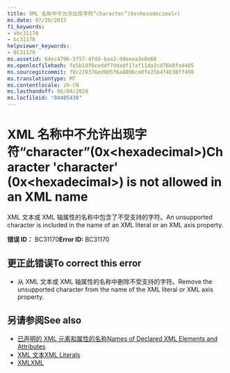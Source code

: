 ```yaml
---
title: XML 名称中不允许出现字符“character”(0x<hexadecimal>)
ms.date: 07/20/2015
f1_keywords:
- vbc31170
- bc31170
helpviewer_keywords:
- BC31170
ms.assetid: 64ec4796-5f57-4fdd-baa3-ddeeaa3e8e68
ms.openlocfilehash: fe5b18f8ceddf7ddadf17af11da3cd76b8fa4405
ms.sourcegitcommit: f8c270376ed905f6a8896ce0fe25b4f4b38ff498
ms.translationtype: MT
ms.contentlocale: zh-CN
ms.lasthandoff: 06/04/2020
ms.locfileid: "84405438"
---
```

# <a name="character-character-0xhexadecimal-is-not-allowed-in-an-xml-name"></a><span data-ttu-id="89774-102">XML 名称中不允许出现字符“character”(0x\<hexadecimal>)</span><span class="sxs-lookup"><span data-stu-id="89774-102">Character 'character' (0x\<hexadecimal>) is not allowed in an XML name</span></span>
<span data-ttu-id="89774-103">XML 文本或 XML 轴属性的名称中包含了不受支持的字符。</span><span class="sxs-lookup"><span data-stu-id="89774-103">An unsupported character is included in the name of an XML literal or an XML axis property.</span></span>  
  
 <span data-ttu-id="89774-104">**错误 ID：** BC31170</span><span class="sxs-lookup"><span data-stu-id="89774-104">**Error ID:** BC31170</span></span>  
  
## <a name="to-correct-this-error"></a><span data-ttu-id="89774-105">更正此错误</span><span class="sxs-lookup"><span data-stu-id="89774-105">To correct this error</span></span>  
  
- <span data-ttu-id="89774-106">从 XML 文本或 XML 轴属性的名称中删除不受支持的字符。</span><span class="sxs-lookup"><span data-stu-id="89774-106">Remove the unsupported character from the name of the XML literal or XML axis property.</span></span>  
  
## <a name="see-also"></a><span data-ttu-id="89774-107">另请参阅</span><span class="sxs-lookup"><span data-stu-id="89774-107">See also</span></span>

- [<span data-ttu-id="89774-108">已声明的 XML 元素和属性的名称</span><span class="sxs-lookup"><span data-stu-id="89774-108">Names of Declared XML Elements and Attributes</span></span>](../programming-guide/language-features/xml/names-of-declared-xml-elements-and-attributes.md)
- [<span data-ttu-id="89774-109">XML 文本</span><span class="sxs-lookup"><span data-stu-id="89774-109">XML Literals</span></span>](../language-reference/xml-literals/index.md)
- [<span data-ttu-id="89774-110">XML</span><span class="sxs-lookup"><span data-stu-id="89774-110">XML</span></span>](../programming-guide/language-features/xml/index.md)
